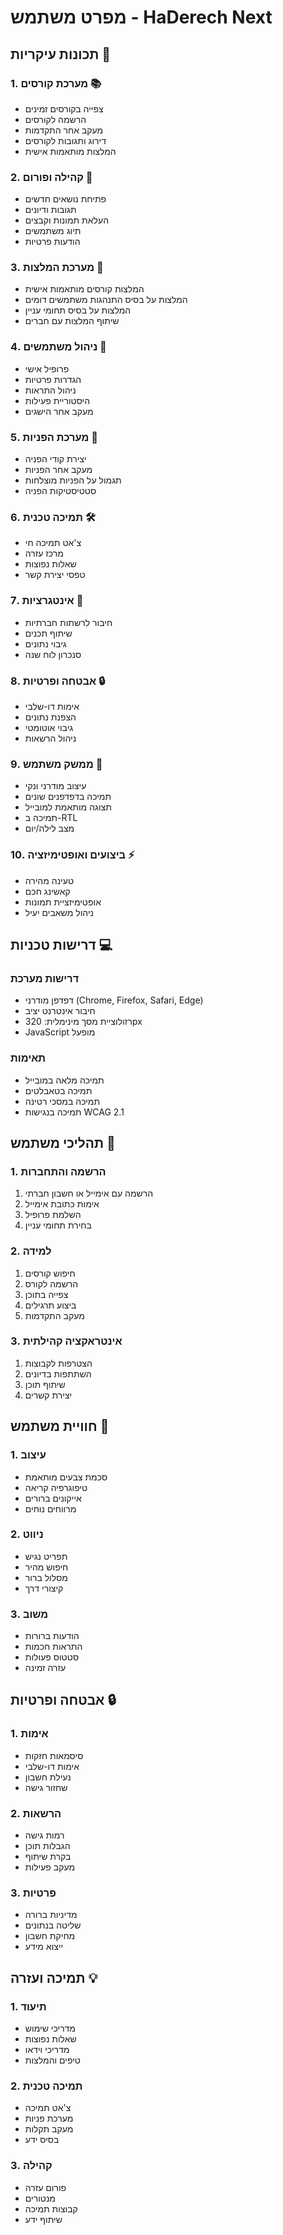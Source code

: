 # מפרט משתמש - HaDerech Next

## תכונות עיקריות 🎯

### 1. מערכת קורסים 📚
- צפייה בקורסים זמינים
- הרשמה לקורסים
- מעקב אחר התקדמות
- דירוג ותגובות לקורסים
- המלצות מותאמות אישית

### 2. קהילה ופורום 👥
- פתיחת נושאים חדשים
- תגובות ודיונים
- העלאת תמונות וקבצים
- תיוג משתמשים
- הודעות פרטיות

### 3. מערכת המלצות 🎯
- המלצות קורסים מותאמות אישית
- המלצות על בסיס התנהגות משתמשים דומים
- המלצות על בסיס תחומי עניין
- שיתוף המלצות עם חברים

### 4. ניהול משתמשים 👤
- פרופיל אישי
- הגדרות פרטיות
- ניהול התראות
- היסטוריית פעילות
- מעקב אחר הישגים

### 5. מערכת הפניות 🔄
- יצירת קודי הפניה
- מעקב אחר הפניות
- תגמול על הפניות מוצלחות
- סטטיסטיקות הפניה

### 6. תמיכה טכנית 🛠️
- צ'אט תמיכה חי
- מרכז עזרה
- שאלות נפוצות
- טפסי יצירת קשר

### 7. אינטגרציות 🔌
- חיבור לרשתות חברתיות
- שיתוף תכנים
- גיבוי נתונים
- סנכרון לוח שנה

### 8. אבטחה ופרטיות 🔒
- אימות דו-שלבי
- הצפנת נתונים
- גיבוי אוטומטי
- ניהול הרשאות

### 9. ממשק משתמש 🎨
- עיצוב מודרני ונקי
- תמיכה בדפדפנים שונים
- תצוגה מותאמת למובייל
- תמיכה ב-RTL
- מצב לילה/יום

### 10. ביצועים ואופטימיזציה ⚡
- טעינה מהירה
- קאשינג חכם
- אופטימיזציית תמונות
- ניהול משאבים יעיל

## דרישות טכניות 💻

### דרישות מערכת
- דפדפן מודרני (Chrome, Firefox, Safari, Edge)
- חיבור אינטרנט יציב
- רזולוציית מסך מינימלית: 320px
- JavaScript מופעל

### תאימות
- תמיכה מלאה במובייל
- תמיכה בטאבלטים
- תמיכה במסכי רטינה
- תמיכה בנגישות WCAG 2.1

## תהליכי משתמש 🔄

### 1. הרשמה והתחברות
1. הרשמה עם אימייל או חשבון חברתי
2. אימות כתובת אימייל
3. השלמת פרופיל
4. בחירת תחומי עניין

### 2. למידה
1. חיפוש קורסים
2. הרשמה לקורס
3. צפייה בתוכן
4. ביצוע תרגילים
5. מעקב התקדמות

### 3. אינטראקציה קהילתית
1. הצטרפות לקבוצות
2. השתתפות בדיונים
3. שיתוף תוכן
4. יצירת קשרים

## חוויית משתמש 🎨

### 1. עיצוב
- סכמת צבעים מותאמת
- טיפוגרפיה קריאה
- אייקונים ברורים
- מרווחים נוחים

### 2. ניווט
- תפריט נגיש
- חיפוש מהיר
- מסלול ברור
- קיצורי דרך

### 3. משוב
- הודעות ברורות
- התראות חכמות
- סטטוס פעולות
- עזרה זמינה

## אבטחה ופרטיות 🔒

### 1. אימות
- סיסמאות חזקות
- אימות דו-שלבי
- נעילת חשבון
- שחזור גישה

### 2. הרשאות
- רמות גישה
- הגבלות תוכן
- בקרת שיתוף
- מעקב פעילות

### 3. פרטיות
- מדיניות ברורה
- שליטה בנתונים
- מחיקת חשבון
- ייצוא מידע

## תמיכה ועזרה 💡

### 1. תיעוד
- מדריכי שימוש
- שאלות נפוצות
- מדריכי וידאו
- טיפים והמלצות

### 2. תמיכה טכנית
- צ'אט תמיכה
- מערכת פניות
- מעקב תקלות
- בסיס ידע

### 3. קהילה
- פורום עזרה
- מנטורים
- קבוצות תמיכה
- שיתוף ידע 